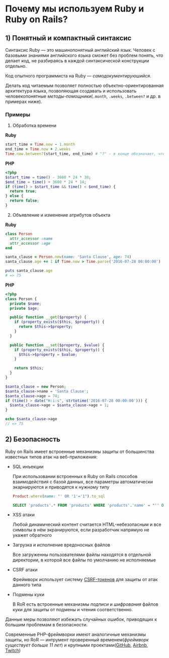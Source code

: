 # Почему мы используем Ruby и Ruby on Rails?

## 1) Понятный и компактный синтаксис

Синтаксис Ruby — это машинопонятный английский язык. Человек с базовыми знаниями английского языка сможет без проблем понять, _что_ делает код, не разбираясь в каждой синтаксической конструкции отдельно.

Код опытного программиста на Ruby — _самодокументируюшийся_.

Делать код читаемым позволяет полностью объектно-ориентированная архитектура языка, позволяющая создавать и использовать человекопонятные _методы-помощники_(`.month`, `.weeks`, `.between?` и др. в примерах ниже).

### Примеры

1. Обработка времени

  **Ruby**
  ```ruby
  start_time = Time.now - 1.month
  end_time = Time.now + 2.weeks
  Time.now.between?(start_time, end_time) # "?" - в конце обозначает, что метод возвращает ложь(false) или истину(true)
  ```
  **PHP**
  ```php
  <?php
  $start_time = time() - 3600 * 24 * 30;
  $end_time = time() + 3600 * 24 * 14;
  if (time() > $start_time && time() < $end_time) {
    return true;
  } else {
    return false;
  }
  ```

2. Объявление и изменение атрибутов объекта

  **Ruby**
  ```ruby
  class Person
    attr_accessor :name
    attr_accessor :age
  end

  santa_clause = Person.new(name: 'Santa Clause', age: 74)
  santa_clause.age += 1 if Time.now > Time.parse('2016-07-28 00:00:00')

  puts santa_clause.age
  # => 75
  ```

  **PHP**
  ```php
  <?php
  class Person {
    private $name;
    private $age;

    public function __get($property) {
      if (property_exists($this, $property)) {
        return $this->$property;
      }
    }

    public function __set($property, $value) {
      if (property_exists($this, $property)) {
        $this->$property = $value;
      }

      return $this;
    }
  }

  $santa_clause = new Person;
  $santa_clause->name = 'Santa Clause';
  $santa_clause->age = 74;
  if (time() > date("H:i:s", strtotime('2016-07-28 00:00:00'))) {
    $santa_clause->age = $santa_clause->age + 1;
  }

  echo $santa_clause->age
  // => 75
  ```

## 2) Безопасность

Ruby on Rails имеет встроенные механизмы защиты от большинства известных типов атак на веб-приложения:

  * SQL инъекции

    При использовании встроенных в Ruby on Rails способов взаимодействия с базой данных, все параметры автоматически экарнируются и приводятся к нужному типу
    ```ruby
    Product.where(name: "' OR '1'='1").to_sql
    ```
    ```sql
    SELECT 'products'.* FROM 'products' WHERE 'products'.'name' = "'' OR ''1''=''1'"
    ```

  * XSS атаки

    Любой динамический контент считается HTML-небезопасным и все символы в нём экранируются, если разработчик напрямую не укажет обратного
  * Загрузка и исполнение вредоносных файлов

    Все загруженны пользователями файлы находятся в отдельной директории, в которой все файлы по умолчанию не исполняемые
  * CSRF атаки

    Фреймворк использует систему [CSRF-токенов](https://ru.wikipedia.org/wiki/%D0%9C%D0%B5%D0%B6%D1%81%D0%B0%D0%B9%D1%82%D0%BE%D0%B2%D0%B0%D1%8F_%D0%BF%D0%BE%D0%B4%D0%B4%D0%B5%D0%BB%D0%BA%D0%B0_%D0%B7%D0%B0%D0%BF%D1%80%D0%BE%D1%81%D0%B0) для защиты от атак данного типа
  * Подмены куки

    В RoR есть встроенные механизмы _подписи_ и _шифрования_ файлов куки для защиты от подмены и чтения соответственно.

Данные меры позволяют избежать случайных ошибок, приводящих к большим проблемам в безопасности.

Современные PHP-фреймворки имеют аналогичные механизмы защиты, но RoR — интрумент проверенный временем(_фреймворк существует больше 11 лет_) и крупными проектами([GitHub](https://github.com/),  [Airbnb](https://www.airbnb.com/), [Twitch](https://www.twitch.tv/))
